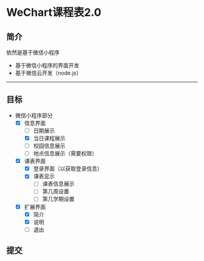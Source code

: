 # WeChart课程表2.0

## 简介

依然是基于微信小程序

- 基于微信小程序的界面开发
- 基于微信云开发（node.js）

---

## 目标

- 微信小程序部分
  - [X] 信息界面
    - [ ] 日期展示
    - [X] 当日课程展示
    - [ ] 校园信息展示
    - [ ] 地点信息展示（需要权限）
  - [X] 课表界面
    - [X] 登录界面（以获取登录信息）
    - [X] 课表显示
      - [ ] 课表信息展示
      - [ ] 第几周设置
      - [ ] 第几学期设置
  - [X] 扩展界面
    - [X] 简介
    - [X] 说明
    - [ ] 退出

## 提交